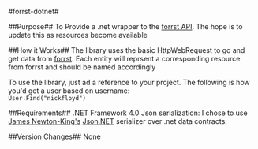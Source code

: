 #forrst-dotnet#

##Purpose##
To Provide a .net wrapper to the [forrst API](http://forrst.com/apidocs.html). The hope is to update this as resources become available  

##How it Works##
The library uses the basic HttpWebRequest to go and get data from [forrst](http://forrst.com).  Each entity will reprsent a corresponding resource from forrst and should be named accordingly

To use the library, just ad a reference to your project.  The following is how you'd get a user based on username:  
`User.Find("nickfloyd")`

##Requirements##
.NET Framework 4.0
Json serialization: I chose to use [James Newton-King's](http://twitter.com/jamesnk) [Json.NET](http://james.newtonking.com/pages/json-net.aspx) serializer over .net data contracts.  
 
##Version Changes##
None

